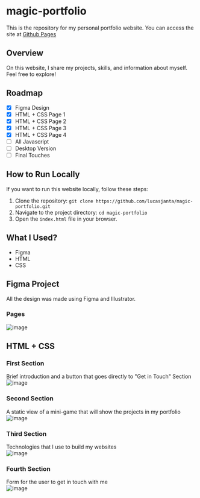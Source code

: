 # magic-portfolio
This is the repository for my personal portfolio website. You can access the site at [Github Pages](https://lucasjanta.github.io/magic-portfolio/)

## Overview
On this website, I share my projects, skills, and information about myself. Feel free to explore!

## Roadmap
- [x] Figma Design
- [x] HTML + CSS Page 1
- [x] HTML + CSS Page 2
- [x] HTML + CSS Page 3
- [x] HTML + CSS Page 4
- [ ] All Javascript
- [ ] Desktop Version
- [ ] Final Touches

## How to Run Locally

If you want to run this website locally, follow these steps:

1. Clone the repository: `git clone https://github.com/lucasjanta/magic-portfolio.git`
2. Navigate to the project directory: `cd magic-portfolio`
3. Open the `index.html` file in your browser.

## What I Used?
- Figma
- HTML
- CSS

## Figma Project 
All the design was made using Figma and Illustrator.
### Pages
![image](https://github.com/lucasjanta/magic-portfolio/assets/6317729/4d40331f-2526-480e-9bf3-1b55ed0782eb)

## HTML + CSS
### First Section
Brief introduction and a button that goes directly to "Get in Touch" Section
<br/>
![image](https://github.com/lucasjanta/magic-portfolio/assets/6317729/4629f6d0-1dd5-4027-9196-09c3b9270fe7)


### Second Section
A static view of a mini-game that will show the projects in my portfolio
<br/>
![image](https://github.com/lucasjanta/magic-portfolio/assets/6317729/f395c3b2-2d4a-4047-9157-86ca75f70448)

### Third Section
Technologies that I use to build my websites
<br/>
![image](https://github.com/lucasjanta/magic-portfolio/assets/6317729/f5982ba1-f06f-4540-9654-496668bcfe32)

### Fourth Section
Form for the user to get in touch with me
<br/>
![image](https://github.com/lucasjanta/magic-portfolio/assets/6317729/b355e72f-5eaa-4a1b-9143-aa8fb349cb55)
